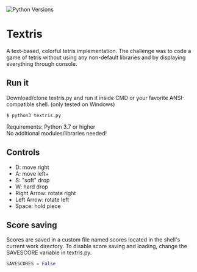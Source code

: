 ![Python Versions](https://img.shields.io/static/v1?label=python&message=3.7%20|%203.8&color=orange)

# Textris

A text-based, colorful tetris implementation.
The challenge was to code a game of tetris without using any non-default libraries and by displaying everything through console.

## Run it

Download/clone textris.py and run it inside CMD or your favorite ANSI-compatible shell. (only tested on Windows)
```console
$ python3 textris.py
```
Requirements: Python 3.7 or higher\
No additional modules/libraries needed!

## Controls

- D: move right
- A: move left+
- S: "soft" drop
- W: hard drop
- Right Arrow: rotate right
- Left Arrow: rotate left
- Space: hold piece

## Score saving

Scores are saved in a custom file named scores located in the shell's current work directory.
To disable score saving and loading, change the SAVESCORE variable in textris.py.

```python
SAVESCORES = False
```
